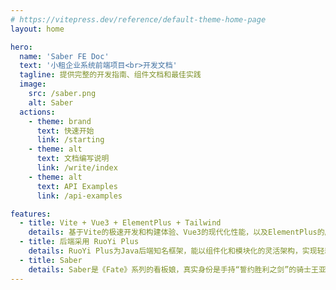 ```yaml
---
# https://vitepress.dev/reference/default-theme-home-page
layout: home

hero:
  name: 'Saber FE Doc'
  text: '小租企业系统前端项目<br>开发文档'
  tagline: 提供完整的开发指南、组件文档和最佳实践
  image:
    src: /saber.png
    alt: Saber
  actions:
    - theme: brand
      text: 快速开始
      link: /starting
    - theme: alt
      text: 文档编写说明
      link: /write/index
    - theme: alt
      text: API Examples
      link: /api-examples

features:
  - title: Vite + Vue3 + ElementPlus + Tailwind
    details: 基于Vite的极速开发和构建体验、Vue3的现代化性能，以及ElementPlus的成熟组件库以及Tailwind的高效样式定制，能快速稳定交付高质量的企业应用
  - title: 后端采用 RuoYi Plus
    details: RuoYi Plus为Java后端知名框架，能以组件化和模块化的灵活架构，实现轻耦合、高扩展的特性，精准解决企业系统在性能和维护上的核心痛点
  - title: Saber
    details: Saber是《Fate》系列的看板娘，真实身份是手持“誓约胜利之剑”的骑士王亚瑟。她外表清丽高贵，内心忠诚坚毅，是集强大与忠诚于一身的英灵。
---
```

